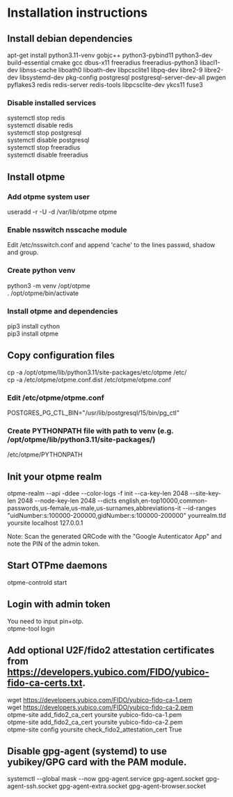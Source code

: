 # Installation instructions

## Install debian dependencies
apt-get install python3.11-venv gobjc++ python3-pybind11 python3-dev build-essential cmake gcc dbus-x11 freeradius freeradius-python3 libacl1-dev libnss-cache liboath0 liboath-dev libpcsclite1 libpq-dev libre2-9 libre2-dev libsystemd-dev pkg-config postgresql postgresql-server-dev-all pwgen pyflakes3 redis redis-server redis-tools libpcsclite-dev ykcs11 fuse3

### Disable installed services
systemctl stop redis  
systemctl disable redis  
systemctl stop postgresql  
systemctl disable postgresql  
systemctl stop freeradius  
systemctl disable freeradius  

## Install otpme

### Add otpme system user
useradd -r -U -d /var/lib/otpme otpme

### Enable nsswitch nsscache module
Edit /etc/nsswitch.conf and append 'cache' to the lines passwd, shadow and group.

### Create python venv
python3 -m venv /opt/otpme  
. /opt/otpme/bin/activate

### Install otpme and dependencies
pip3 install cython  
pip3 install otpme

## Copy configuration files
cp -a /opt/otpme/lib/python3.11/site-packages/etc/otpme /etc/  
cp -a /etc/otpme/otpme.conf.dist /etc/otpme/otpme.conf

### Edit /etc/otpme/otpme.conf
POSTGRES_PG_CTL_BIN="/usr/lib/postgresql/15/bin/pg_ctl"

### Create PYTHONPATH file with path to venv (e.g. /opt/otpme/lib/python3.11/site-packages/)
/etc/otpme/PYTHONPATH

## Init your otpme realm
otpme-realm --api -ddee --color-logs -f init --ca-key-len 2048 --site-key-len 2048 --node-key-len 2048 --dicts english,en-top10000,common-passwords,us-female,us-male,us-surnames,abbreviations-it --id-ranges "uidNumber:s:100000-200000,gidNumber:s:100000-200000" yourrealm.tld yoursite localhost 127.0.0.1  

Note: Scan the generated QRCode with the "Google Autenticator App" and note the PIN of the admin token.

## Start OTPme daemons
otpme-controld start

## Login with admin token
You need to input pin+otp.  
otpme-tool login

## Add optional U2F/fido2 attestation certificates from https://developers.yubico.com/FIDO/yubico-fido-ca-certs.txt.
wget https://developers.yubico.com/FIDO/yubico-fido-ca-1.pem  
wget https://developers.yubico.com/FIDO/yubico-fido-ca-2.pem  
otpme-site add_fido2_ca_cert yoursite yubico-fido-ca-1.pem  
otpme-site add_fido2_ca_cert yoursite yubico-fido-ca-2.pem  
otpme-site config yoursite check_fido2_attestation_cert True  

## Disable gpg-agent (systemd) to use yubikey/GPG card with the PAM module.
systemctl --global mask --now gpg-agent.service gpg-agent.socket gpg-agent-ssh.socket gpg-agent-extra.socket gpg-agent-browser.socket  
